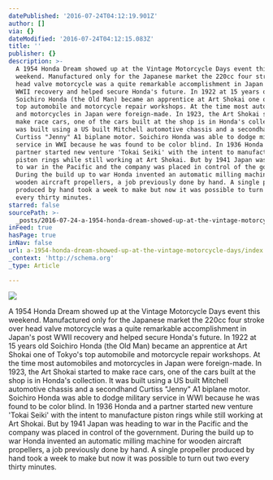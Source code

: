 ```yaml
---
datePublished: '2016-07-24T04:12:19.901Z'
author: []
via: {}
dateModified: '2016-07-24T04:12:15.083Z'
title: ''
publisher: {}
description: >-
  A 1954 Honda Dream showed up at the Vintage Motorcycle Days event this
  weekend. Manufactured only for the Japanese market the 220cc four stroke over
  head valve motorcycle was a quite remarkable accomplishment in Japan's post
  WWII recovery and helped secure Honda's future. In 1922 at 15 years old
  Soichiro Honda (the Old Man) became an apprentice at Art Shokai one of Tokyo’s
  top automobile and motorcycle repair workshops. At the time most automobiles
  and motorcycles in Japan were foreign-made. In 1923, the Art Shokai started to
  make race cars, one of the cars built at the shop is in Honda's collection. It
  was built using a US built Mitchell automotive chassis and a secondhand
  Curtiss "Jenny" A1 biplane motor. Soichiro Honda was able to dodge military
  service in WWI because he was found to be color blind. In 1936 Honda and a
  partner started new venture 'Tokai Seiki' with the intent to manufacture
  piston rings while still working at Art Shokai. But by 1941 Japan was heading
  to war in the Pacific and the company was placed in control of the government.
  During the build up to war Honda invented an automatic milling machine for
  wooden aircraft propellers, a job previously done by hand. A single propeller
  produced by hand took a week to make but now it was possible to turn out two
  every thirty minutes.
starred: false
sourcePath: >-
  _posts/2016-07-24-a-1954-honda-dream-showed-up-at-the-vintage-motorcycle-days.md
inFeed: true
hasPage: true
inNav: false
url: a-1954-honda-dream-showed-up-at-the-vintage-motorcycle-days/index.html
_context: 'http://schema.org'
_type: Article

---
```

![](https://the-grid-user-content.s3-us-west-2.amazonaws.com/f066c833-286f-4397-b260-40cfa4ed90e4.jpg)

A 1954 Honda Dream showed up at the Vintage Motorcycle Days event this weekend. Manufactured only for the Japanese market the 220cc four stroke over head valve motorcycle was a quite remarkable accomplishment in Japan's post WWII recovery and helped secure Honda's future. In 1922 at 15 years old Soichiro Honda (the Old Man) became an apprentice at Art Shokai one of Tokyo's top automobile and motorcycle repair workshops. At the time most automobiles and motorcycles in Japan were foreign-made. In 1923, the Art Shokai started to make race cars, one of the cars built at the shop is in Honda's collection. It was built using a US built Mitchell automotive chassis and a secondhand Curtiss "Jenny" A1 biplane motor. Soichiro Honda was able to dodge military service in WWI because he was found to be color blind. In 1936 Honda and a partner started new venture 'Tokai Seiki' with the intent to manufacture piston rings while still working at Art Shokai. But by 1941 Japan was heading to war in the Pacific and the company was placed in control of the government. During the build up to war Honda invented an automatic milling machine for wooden aircraft propellers, a job previously done by hand. A single propeller produced by hand took a week to make but now it was possible to turn out two every thirty minutes.